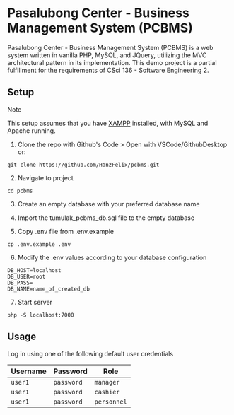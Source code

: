 # Pasalubong Center - Business Management System (PCBMS)

Pasalubong Center - Business Management System (PCBMS) is a web system written in vanilla PHP, MySQL, and JQuery, utilizing the MVC architectural pattern in its implementation. This demo project is a partial fulfillment for the requirements of CSci 136 - Software Engineering 2.

## Setup

> [!NOTE]
> This setup assumes that you have [XAMPP](https://www.apachefriends.org/) installed, with MySQL and Apache running.

1. Clone the repo with Github's Code > Open with VSCode/GithubDesktop or:

```shell
git clone https://github.com/HanzFelix/pcbms.git
```

2. Navigate to project

```shell
cd pcbms
```

3. Create an empty database with your preferred database name

4. Import the tumulak_pcbms_db.sql file to the empty database

5. Copy .env file from .env.example

```shell
cp .env.example .env
```

6. Modify the .env values according to your database configuration

```shell
DB_HOST=localhost
DB_USER=root
DB_PASS=
DB_NAME=name_of_created_db
```

7. Start server

```shell
php -S localhost:7000
```

## Usage

Log in using one of the following default user credentials

| Username | Password   | Role        |
| -------- | ---------- | ----------- |
| `user1`  | `password` | `manager`   |
| `user1`  | `password` | `cashier`   |
| `user1`  | `password` | `personnel` |
